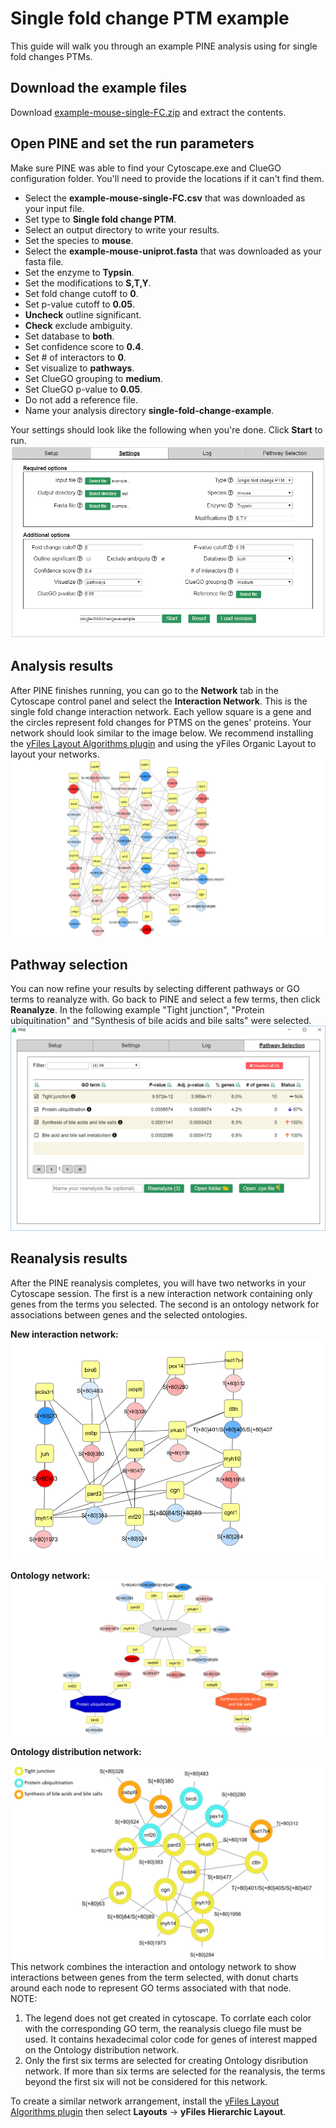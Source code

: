 # Single fold change PTM example
This guide will walk you through an example PINE analysis using for single fold changes PTMs.

## Download the example files
Download [example-mouse-single-FC.zip](https://raw.githubusercontent.com/csmc-vaneykjlab/pine/master/examples/single%20fold%20change%20PTM/files/example-mouse-single-FC.zip) and extract the contents.

## Open PINE and set the run parameters
Make sure PINE was able to find your Cytoscape.exe and ClueGO configuration folder.  You'll need to provide the locations if it can't find them.
- Select the **example-mouse-single-FC.csv** that was downloaded as your input file.
- Set type to **Single fold change PTM**.
- Select an output directory to write your results.
- Set the species to **mouse**.
- Select the **example-mouse-uniprot.fasta** that was downloaded as your fasta file.
- Set the enzyme to **Typsin**.
- Set the modifications to **S,T,Y**.
- Set fold change cutoff to **0**.
- Set p-value cutoff to **0.05**.
- **Uncheck** outline significant.
- **Check** exclude ambiguity.
- Set database to **both**.
- Set confidence score to **0.4**.
- Set # of interactors to **0**.
- Set visualize to **pathways**.
- Set ClueGO grouping to **medium**.
- Set ClueGO p-value to **0.05**.
- Do not add a reference file.
- Name your analysis directory **single-fold-change-example**.

Your settings should look like the following when you're done.  Click **Start** to run.
![settings](images/settings.png)

## Analysis results
After PINE finishes running, you can go to the **Network** tab in the Cytoscape control panel and select the **Interaction Network**.  This is the single fold change interaction network.  Each yellow square is a gene and the circles represent fold changes for PTMS on the genes' proteins.  Your network should look similar to the image below.  We recommend installing the [yFiles Layout Algorithms plugin](http://apps.cytoscape.org/apps/yfileslayoutalgorithms) and using the yFiles Organic Layout to layout your networks.
![results 1](images/InteractionNetwork.png)

## Pathway selection
You can now refine your results by selecting different pathways or GO terms to reanalyze with.  Go back to PINE and select a few terms, then click **Reanalyze**.  In the following example "Tight junction", "Protein ubiquitination" and "Synthesis of bile acids and bile salts"  were selected.
![pathway selection](images/pathway-selection.png)

## Reanalysis results
After the PINE reanalysis completes, you will have two networks in your Cytoscape session.  The first is a new interaction network containing only genes from the terms you selected.  The second is an ontology network for associations between genes and the selected ontologies.

**New interaction network:**  
![results 2](images/ReanalysisInteractionNetwork.png)

**Ontology network:**  
![results 3](images/OntologyNetwork.png)

**Ontology distribution network:**  

![distribution](images/Ontology-Distribution-Network.jpg)
This network combines the interaction and ontology network to show interactions between genes from the term selected, with donut charts around each node to represent GO terms associated with that node.   
NOTE:
1) The legend does not get created in cytoscape. To corrlate each color with the corresponding GO term, the reanalysis cluego file must be used. It contains hexadecimal color code for genes of interest mapped on the Ontology distribution network.
2) Only the first six terms are selected for creating Ontology disribution network. If more than six terms are selected for the reanalysis, the terms beyond the first six will not be considered for this network.

To create a similar network arrangement, install the [yFiles Layout Algorithms plugin](http://apps.cytoscape.org/apps/yfileslayoutalgorithms) then select **Layouts** -> **yFiles Hierarchic Layout**.


